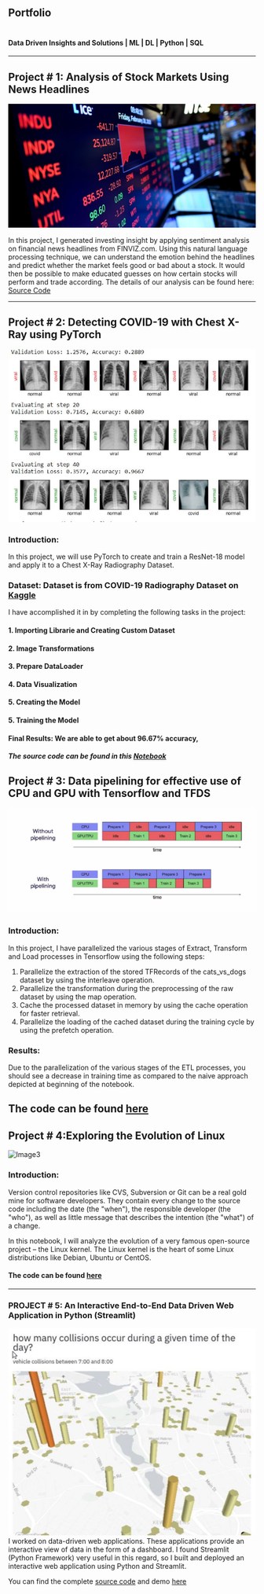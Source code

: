 Portfolio
---
# 
#### Data Driven Insights and Solutions | ML | DL | Python | SQL

---

## Project # 1: Analysis of Stock Markets Using News Headlines
![Image1](images/stock.jpg)

In this project, I generated investing insight by applying sentiment analysis on financial news headlines 
from FINVIZ.com. Using this natural language processing technique, we can understand the emotion behind the headlines
and predict whether the market feels good or bad about a stock. It would then be possible to make educated guesses on 
how certain stocks will perform and trade according.
The details of our analysis can be found here: [Source Code](https://github.com/t-arf/NLP-Projects/blob/main/Sentiment%20Analysis%20of%20Stock%20Markets%20Using%20News%20Headlines/notebook.ipynb)

---
## Project # 2: Detecting COVID-19 with Chest X-Ray using PyTorch
![Image2](images/covid.JPG)
### Introduction:
In this project, we will use PyTorch to create and train a ResNet-18 model and apply it to a Chest X-Ray Radiography Dataset.
### Dataset: Dataset is from COVID-19 Radiography Dataset on [Kaggle](https://www.kaggle.com/tawsifurrahman/covid19-radiography-database)

I have accomplished it in by completing the following tasks in the project:
#### 1. Importing Librarie and Creating Custom Dataset
#### 2. Image Transformations
#### 3. Prepare DataLoader
#### 4. Data Visualization
#### 5. Creating the Model
#### 5. Training the Model
#### Final Results: We are able to get about 96.67% accuracy,

##### The source code can be found in this [Notebook](https://github.com/t-arf/COVID-19-Data-Exploration-Visualization-and-Modelling/blob/master/Detecting%20COVID-19%20with%20Chest%20X-Ray%20using%20PyTorch/COVID-Detection-PyTorch.ipynb)

## Project # 3: Data pipelining for effective use of CPU and GPU with Tensorflow and TFDS
![Image3](images/etl.jpg)

### Introduction:
 In this project, I have parallelized the  various stages of Extract, Transform and Load processes in Tensorflow using the following steps:
1. Parallelize the extraction of the stored TFRecords of the cats_vs_dogs dataset by using the interleave operation.
2. Parallelize the transformation during the preprocessing of the raw dataset by using the map operation.
3. Cache the processed dataset in memory by using the cache operation for faster retrieval.
4. Parallelize the loading of the cached dataset during the training cycle by using the prefetch operation.

### Results:
Due to the parallelization of the various stages of the ETL processes, you should see a decrease in training time as compared to the naive approach depicted at beginning of the notebook.

The code can be found [here](https://github.com/t-arf/TensorFlow-Data-and-Deployment/blob/main/Data-Pipelines-with-TensorFlow-Data-Services/utf-8''TFDS-V2-Week4.ipynb)
---

## Project # 4:Exploring the Evolution of Linux

![Image3](images/.jpg)

### Introduction:

Version control repositories like CVS, Subversion or Git can be a real gold mine for software developers.
They contain every change to the source code including the date (the "when"), the responsible developer (the "who"),
as well as little message that describes the intention (the "what") of a change.

In this notebook, I will analyze the evolution of a very famous open-source project – the Linux kernel. 
The Linux kernel is the heart of some Linux distributions like Debian, Ubuntu or CentOS.
#### The code can be found [here](https://github.com/t-arf/Portfolio/blob/main/Exploring-the-evolution-of-Linux/notebook.ipynb)
---





### PROJECT # 5: An Interactive End-to-End Data Driven Web Application in Python (Streamlit)
![Image 5](images/Capture.JPG)
I worked on data-driven web applications. These applications provide an interactive view of data in the form of a dashboard. I found Streamlit (Python Framework) very useful in this regard, so I built and deployed an interactive web application using Python and Streamlit. 

You can find the complete [source code](https://github.com/t-arf/Building-a-DS-Web-Application-with-Streamlit-and-Python)
and demo [here](https://drive.google.com/file/d/1OlyTYVitShbGwnv1lcuALe_JavtKll-U/view?usp=sharing) 
